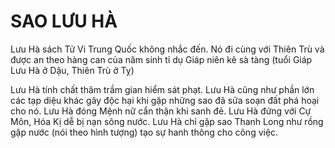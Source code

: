 # SAO LƯU HÀ

Lưu Hà sách Tử Vi Trung Quốc không nhắc đến. Nó đi cùng với Thiên Trù và được an theo hàng can của năm sinh tỉ dụ Giáp niên kê sà tàng (tuổi Giáp Lưu Hà ở Dậu, Thiên Trù ở Tỵ)

Lưu Hà tính chất thâm trầm gian hiểm sát phạt. Lưu Hà cũng như phần lớn các tạp diệu khác gây độc hại khi gặp những sao đã sửa soạn đất phá hoại cho nó. Lưu Hà đóng Mệnh nữ cẩn thận khi sanh đẻ. Lưu Hà đứng với Cự Môn, Hóa Kị dễ bị nạn sông nước. Lưu Hà chỉ gặp sao Thanh Long như rồng gặp nước (nói theo hình tượng) tạo sự hanh thông cho công việc.